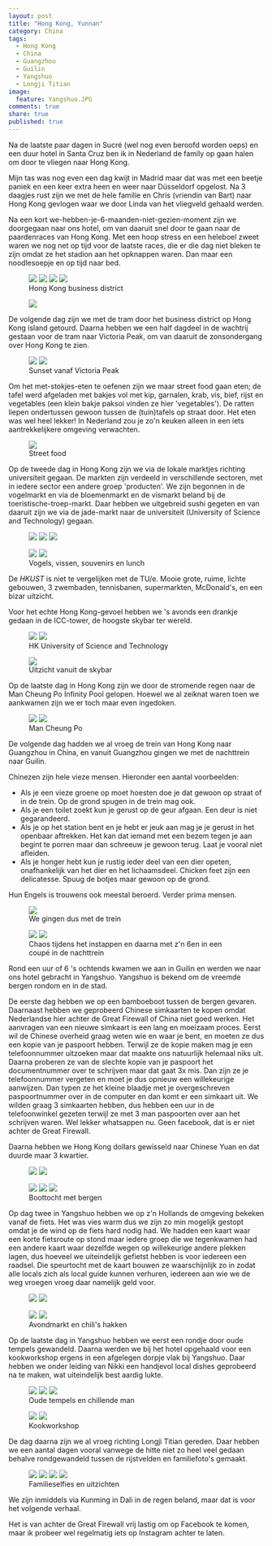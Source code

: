 ```yaml
---
layout: post
title: "Hong Kong, Yunnan"
category: China
tags: 
  - Hong Kong
  - China
  - Guangzhou
  - Guilin
  - Yangshuo
  - Longji Titian 
image: 
  feature: Yangshuo.JPG
comments: true
share: true
published: true
---
```


Na de laatste paar dagen in Sucré (wel nog even beroofd worden oeps) en een duur hotel in Santa Cruz ben ik in Nederland de family op gaan halen om door te vliegen naar Hong Kong.

<!--more--> 

Mijn tas was nog even een dag kwijt in Madrid maar dat was met een beetje paniek en een keer extra heen en weer naar Düsseldorf opgelost. Na 3 daagjes rust zijn we met de hele familie en Chris (vriendin van Bart) naar Hong Kong gevlogen waar we door Linda van het vliegveld gehaald werden. 

Na een kort we-hebben-je-6-maanden-niet-gezien-moment zijn we doorgegaan naar ons hotel, om van daaruit snel door te gaan naar de paardenraces van Hong Kong. Met een hoop stress en een heleboel zweet waren we nog net op tijd voor de laatste races, die er die dag niet bleken te zijn omdat ze het stadion aan het opknappen waren. Dan maar een noodlesoepje en op tijd naar bed. 

<figure class="half">
<a href="{{ site.url }}/images/China/IMG_2368.JPG"><img src="{{ site.url }}/images/China/thumbs/IMG_2368.JPG"></a>
<a href="{{ site.url }}/images/China/IMG_2372.JPG"><img src="{{ site.url }}/images/China/thumbs/IMG_2372.JPG"></a>
<a href="{{ site.url }}/images/China/IMG_2374.JPG"><img src="{{ site.url }}/images/China/thumbs/IMG_2374.JPG"></a>
<a href="{{ site.url }}/images/China/IMG_2378.JPG"><img src="{{ site.url }}/images/China/thumbs/IMG_2378.JPG"></a>
<figcaption>Hong Kong business district</figcaption>
</figure>

<figure>
<a href="{{ site.url }}/images/China/GOPR0065.JPG"><img src="{{ site.url }}/images/China/thumbs/GOPR0065.JPG"></a>
</figure>

De volgende dag zijn we met de tram door het business district op Hong Kong island getourd. Daarna hebben we een half dagdeel in de wachtrij gestaan voor de tram naar Victoria Peak, om van daaruit de zonsondergang over Hong Kong te zien.

<figure class="half">
<a href="{{ site.url }}/images/China/IMG_2406.JPG"><img src="{{ site.url }}/images/China/thumbs/IMG_2406.JPG"></a>
<a href="{{ site.url }}/images/China/IMG_1394.JPG"><img src="{{ site.url }}/images/China/thumbs/IMG_1394.JPG"></a>
<figcaption>Sunset vanaf Victoria Peak</figcaption>
</figure>

Om het met-stokjes-eten te oefenen zijn we maar street food gaan eten; de tafel werd afgeladen met bakjes vol met kip, garnalen, krab, vis, bief, rijst en vegetables (een klein bakje paksoi vinden ze hier 'vegetables'). De ratten liepen ondertussen gewoon tussen de (tuin)tafels op straat door. Het eten was wel heel lekker! In Nederland zou je zo'n keuken alleen in een iets aantrekkelijkere omgeving verwachten.

<figure>
<a href="{{ site.url }}/images/China/IMG_1418.JPG"><img src="{{ site.url }}/images/China/thumbs/IMG_1418.JPG"></a>
<figcaption>Street food</figcaption>
</figure>

Op de tweede dag in Hong Kong zijn we via de lokale marktjes richting universiteit gegaan. De markten zijn verdeeld in verschillende sectoren, met in iedere sector een andere groep 'producten'. We zijn begonnen in de vogelmarkt en via de bloemenmarkt en de vismarkt beland bij de toeristische-troep-markt. Daar hebben we uitgebreid sushi gegeten en van daaruit zijn we via de jade-markt naar de universiteit (University of Science and Technology) gegaan. 

<figure class="third">
<a href="{{ site.url }}/images/China/GOPR0123.JPG"><img src="{{ site.url }}/images/China/thumbs/GOPR0123.JPG"></a>
<a href="{{ site.url }}/images/China/IMG_2424.JPG"><img src="{{ site.url }}/images/China/thumbs/IMG_2424.JPG"></a>
<a href="{{ site.url }}/images/China/GOPR0169.JPG"><img src="{{ site.url }}/images/China/thumbs/GOPR0169.JPG"></a>
</figure>
<figure class="half">
<a href="{{ site.url }}/images/China/IMG_2448.JPG"><img src="{{ site.url }}/images/China/thumbs/IMG_2448.JPG"></a>
<a href="{{ site.url }}/images/China/IMG_2454.JPG"><img src="{{ site.url }}/images/China/thumbs/IMG_2454.JPG"></a>
<figcaption>Vogels, vissen, souvenirs en lunch</figcaption>
</figure>

De _HKUST_ is niet te vergelijken met de TU/e. Mooie grote, ruime, lichte gebouwen, 3 zwembaden, tennisbanen, supermarkten, McDonald's, en een bizar uitzicht. 

Voor het echte Hong Kong-gevoel hebben we 's avonds een drankje gedaan in de ICC-tower, de hoogste skybar ter wereld. 

<figure class="half">
<a href="{{ site.url }}/images/China/IMG_2462.JPG"><img src="{{ site.url }}/images/China/thumbs/IMG_2462.JPG"></a>
<a href="{{ site.url }}/images/China/IMG_2465.JPG"><img src="{{ site.url }}/images/China/thumbs/IMG_2465.JPG"></a>
<figcaption>HK University of Science and Technology</figcaption>
</figure>

<figure>
<a href="{{ site.url }}/images/China/IMG_1684.JPG"><img src="{{ site.url }}/images/China/thumbs/IMG_1684.JPG"></a>
<figcaption>Uitzicht vanuit de skybar</figcaption>
</figure>

Op de laatste dag in Hong Kong zijn we door de stromende regen naar de Man Cheung Po Infinity Pool gelopen. Hoewel we al zeiknat waren toen we aankwamen zijn we er toch maar even ingedoken.

<figure class="half">
<a href="{{ site.url }}/images/China/IMG_3305.JPG"><img src="{{ site.url }}/images/China/thumbs/IMG_3305.JPG"></a>
<a href="{{ site.url }}/images/China/IMG_4394.JPG"><img src="{{ site.url }}/images/China/thumbs/IMG_4394.JPG"></a>
<figcaption>Man Cheung Po</figcaption>
</figure>

De volgende dag hadden we al vroeg de trein van Hong Kong naar Guangzhou in China, en vanuit Guangzhou gingen we met de nachttrein naar Guilin.

Chinezen zijn hele vieze mensen. Hieronder een aantal voorbeelden:

+ Als je een vieze groene op moet hoesten doe je dat gewoon op straat of in de trein. Op de grond spugen in de trein mag ook.
+ Als je een toilet zoekt kun je gerust op de geur afgaan. Een deur is niet gegarandeerd.
+ Als je op het station bent en je hebt er jeuk aan mag je je gerust in het openbaar aftrekken. Het kan dat iemand met een bezem tegen je aan begint te porren maar dan schreeuw je gewoon terug. Laat je vooral niet afleiden.
+ Als je honger hebt kun je rustig ieder deel van een dier opeten, onafhankelijk van het dier en het lichaamsdeel. Chicken feet zijn een delicatesse. Spuug de botjes maar gewoon op de grond.

Hun Engels is trouwens ook meestal beroerd. Verder prima mensen.

<figure>
<a href="{{ site.url }}/images/China/IMG_2491.JPG"><img src="{{ site.url }}/images/China/thumbs/IMG_2491.JPG"></a>
<figcaption>We gingen dus met de trein</figcaption>
</figure>

<figure class="half">
<a href="{{ site.url }}/images/China/G0150353.JPG"><img src="{{ site.url }}/images/China/thumbs/G0150353.JPG"></a>
<a href="{{ site.url }}/images/China/GOPR0364.JPG"><img src="{{ site.url }}/images/China/thumbs/GOPR0364.JPG"></a>
<figcaption>Chaos tijdens het instappen en daarna met z'n 6en in een coupé in de nachttrein</figcaption>
</figure>

Rond een uur of 6 's ochtends kwamen we aan in Guilin en werden we naar ons hotel gebracht in Yangshuo. Yangshuo is bekend om de vreemde bergen rondom en in de stad. 

De eerste dag hebben we op een bamboeboot tussen de bergen gevaren. Daarnaast hebben we geprobeerd Chinese simkaarten te kopen omdat Nederlandse hier achter de Great Firewall of China niet goed werken. Het aanvragen van een nieuwe simkaart is een lang en moeizaam proces. Eerst wil de Chinese overheid graag weten wie en waar je bent, en moeten ze dus een kopie van je paspoort hebben. Terwijl ze de kopie maken mag je een telefoonnummer uitzoeken maar dat maakte ons natuurlijk helemaal niks uit. Daarna proberen ze van de slechte kopie van je paspoort het documentnummer over te schrijven maar dat gaat 3x mis. Dan zijn ze je telefoonnummer vergeten en moet je dus opnieuw een willekeurige aanwijzen. Dan typen ze het kleine blaadje met je overgeschreven paspoortnummer over in de computer en dan komt er een simkaart uit. We wilden graag 3 simkaarten hebben, dus hebben een uur in de telefoonwinkel gezeten terwijl ze met 3 man paspoorten over aan het schrijven waren. Wel lekker whatsappen nu. Geen facebook, dat is er niet achter de Great Firewall.

Daarna hebben we Hong Kong dollars gewisseld naar Chinese Yuan en dat duurde maar 3 kwartier.

<figure class="half">
<a href="{{ site.url }}/images/China/IMG_2514.JPG"><img src="{{ site.url }}/images/China/thumbs/IMG_2514.JPG"></a>
<a href="{{ site.url }}/images/China/IMG_4444.JPG"><img src="{{ site.url }}/images/China/thumbs/IMG_4444.JPG"></a>
</figure>
<figure class="third">
<a href="{{ site.url }}/images/China/IMG_1954.JPG"><img src="{{ site.url }}/images/China/thumbs/IMG_1954.JPG"></a>
<a href="{{ site.url }}/images/China/IMG_2041.JPG"><img src="{{ site.url }}/images/China/thumbs/IMG_2041.JPG"></a>
<a href="{{ site.url }}/images/China/IMG_2044.JPG"><img src="{{ site.url }}/images/China/thumbs/IMG_2044.JPG"></a>
<figcaption>Boottocht met bergen</figcaption>
</figure>

Op dag twee in Yangshuo hebben we op z'n Hollands de omgeving bekeken vanaf de fiets. Het was vies warm dus we zijn zo min mogelijk gestopt omdat je de wind op de fiets hard nodig had. We hadden een kaart waar een korte fietsroute op stond maar iedere groep die we tegenkwamen had een andere kaart waar dezelfde wegen op willekeurige andere plekken lagen, dus hoeveel we uiteindelijk gefietst hebben is voor iedereen een raadsel. Die speurtocht met de kaart bouwen ze waarschijnlijk zo in zodat alle locals zich als local guide kunnen verhuren, iedereen aan wie we de weg vroegen vroeg daar namelijk geld voor.

<figure class="half">
<a href="{{ site.url }}/images/China/IMG_4482.JPG"><img src="{{ site.url }}/images/China/thumbs/IMG_4482.JPG"></a>
<a href="{{ site.url }}/images/China/IMG_4575.JPG"><img src="{{ site.url }}/images/China/thumbs/IMG_4575.JPG"></a>
</figure>

<figure class="half">
<a href="{{ site.url }}/images/China/IMG_2568.JPG"><img src="{{ site.url }}/images/China/thumbs/IMG_2568.JPG"></a>
<a href="{{ site.url }}/images/China/IMG_2559.JPG"><img src="{{ site.url }}/images/China/thumbs/IMG_2559.JPG"></a>
<figcaption>Avondmarkt en chili's hakken</figcaption>
</figure>

Op de laatste dag in Yangshuo hebben we eerst een rondje door oude tempels gewandeld. Daarna werden we bij het hotel opgehaald voor een kookworkshop ergens in een afgelegen dorpje vlak bij Yangshuo. Daar hebben we onder leiding van Nikki een handjevol local dishes geprobeerd na te maken, wat uiteindelijk best aardig lukte.

<figure class="third">
<a href="{{ site.url }}/images/China/IMG_2572.JPG"><img src="{{ site.url }}/images/China/thumbs/IMG_2572.JPG"></a>
<a href="{{ site.url }}/images/China/IMG_2579.JPG"><img src="{{ site.url }}/images/China/thumbs/IMG_2579.JPG"></a>
<a href="{{ site.url }}/images/China/IMG_2589.JPG"><img src="{{ site.url }}/images/China/thumbs/IMG_2589.JPG"></a>
<figcaption>Oude tempels en chillende man</figcaption>
</figure>
<figure class="half">
<a href="{{ site.url }}/images/China/IMG_2620.JPG"><img src="{{ site.url }}/images/China/thumbs/IMG_2620.JPG"></a>
<a href="{{ site.url }}/images/China/IMG_2631.JPG"><img src="{{ site.url }}/images/China/thumbs/IMG_2631.JPG"></a>
<figcaption>Kookworkshop</figcaption>
</figure>

De dag daarna zijn we al vroeg richting Longji Titian gereden. Daar hebben we een aantal dagen vooral vanwege de hitte niet zo heel veel gedaan behalve rondgewandeld tussen de rijstvelden en familiefoto's gemaakt.

<figure class="half">
<a href="{{ site.url }}/images/China/G0340931.JPG"><img src="{{ site.url }}/images/China/thumbs/G0340931.JPG"></a>
<a href="{{ site.url }}/images/China/IMG_2659.JPG"><img src="{{ site.url }}/images/China/thumbs/IMG_2659.JPG"></a>
<a href="{{ site.url }}/images/China/IMG_2662.JPG"><img src="{{ site.url }}/images/China/thumbs/IMG_2662.JPG"></a>
<a href="{{ site.url }}/images/China/IMG_4597.JPG"><img src="{{ site.url }}/images/China/thumbs/IMG_4597.JPG"></a>
<figcaption>Familieselfies en uitzichten</figcaption>
</figure>

We zijn inmiddels via Kunming in Dali in de regen beland, maar dat is voor het volgende verhaal.

Het is van achter de Great Firewall vrij lastig om op Facebook te komen, maar ik probeer wel regelmatig iets op Instagram achter te laten.
